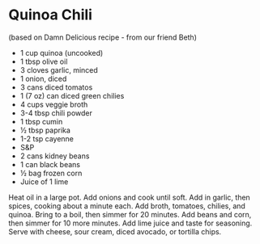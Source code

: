 # Quinoa Chili
(based on Damn Delicious recipe - from our friend Beth)

* 1 cup quinoa (uncooked)
* 1 tbsp olive oil
* 3 cloves garlic, minced
* 1 onion, diced
* 3 cans diced tomatos
* 1 (7 oz) can diced green chilies
* 4 cups veggie broth
* 3-4 tbsp chili powder
* 1 tbsp cumin
* ½ tbsp paprika
* 1-2 tsp cayenne
* S&P
* 2 cans kidney beans
* 1 can black beans
* ½ bag frozen corn
* Juice of 1 lime

Heat oil in a large pot. Add onions and cook until soft. Add in garlic, then spices, cooking about a minute each. Add broth, tomatoes, chilies, and quinoa. Bring to a boil, then simmer for 20 minutes. Add beans and corn, then simmer for 10 more minutes. Add lime juice and taste for seasoning. Serve with cheese, sour cream, diced avocado, or tortilla chips.
